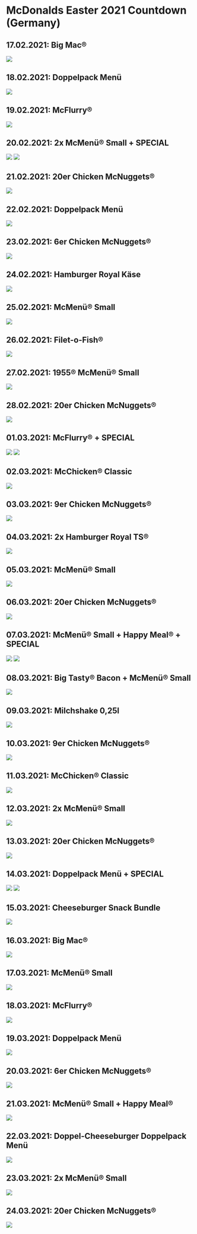 # McDonalds Easter 2021 Countdown (Germany)

## 17.02.2021: Big Mac®
![](https://mcd-mobileapp-prod.azureedge.net/img/easter/2021/001_deal_of_the_day_all_products_stages_teaser/004_deal_of_day_teaser/teaser_17.02.img_stage_big_mac_oc.png)

## 18.02.2021: Doppelpack Menü
![](https://mcd-mobileapp-prod.azureedge.net/img/easter/2021/001_deal_of_the_day_all_products_stages_teaser/004_deal_of_day_teaser/teaser_18.02.img_stage_doppelpack_menue_oc.png)

## 19.02.2021: McFlurry®
![](https://mcd-mobileapp-prod.azureedge.net/img/easter/2021/001_deal_of_the_day_all_products_stages_teaser/004_deal_of_day_teaser/teaser_19.02.img_stage_mcflurry_nach_wahl_mit_2_toppings_oc.png)

## 20.02.2021: 2x McMenü® Small + SPECIAL
![](https://mcd-mobileapp-prod.azureedge.net/img/easter/2021/001_deal_of_the_day_all_products_stages_teaser/004_deal_of_day_teaser/teaser_20.02.img_stage_mcmenue_small_oc.png)
![](https://mcd-mobileapp-prod.azureedge.net/img/easter/2021/001_deal_of_the_day_all_products_stages_teaser/004_deal_of_day_teaser/teaser_20.02.img_stage_gratis_paar_socken_oc.png)

## 21.02.2021: 20er Chicken McNuggets®
![](https://mcd-mobileapp-prod.azureedge.net/img/easter/2021/001_deal_of_the_day_all_products_stages_teaser/004_deal_of_day_teaser/teaser_21.02.img_stage_20er_chicken_mcnuggets-_oc.png)

## 22.02.2021: Doppelpack Menü
![](https://mcd-mobileapp-prod.azureedge.net/img/easter/2021/001_deal_of_the_day_all_products_stages_teaser/004_deal_of_day_teaser/teaser_22.02.img_stage_doppelpack_menue_oc.png)

## 23.02.2021: 6er Chicken McNuggets®
![](https://mcd-mobileapp-prod.azureedge.net/img/easter/2021/001_deal_of_the_day_all_products_stages_teaser/004_deal_of_day_teaser/teaser_23.02.img_stage_6er_chicken_mcnuggets_oc.png)

## 24.02.2021: Hamburger Royal Käse
![](https://mcd-mobileapp-prod.azureedge.net/img/easter/2021/001_deal_of_the_day_all_products_stages_teaser/004_deal_of_day_teaser/teaser_24.02.img_stage_hamburger_royal_kaese_oc.png)

## 25.02.2021: McMenü® Small
![](https://mcd-mobileapp-prod.azureedge.net/img/easter/2021/001_deal_of_the_day_all_products_stages_teaser/004_deal_of_day_teaser/teaser_25.02.img_stage_mcmenue_small_oc.png)

## 26.02.2021: Filet-o-Fish®
![](https://mcd-mobileapp-prod.azureedge.net/img/easter/2021/001_deal_of_the_day_all_products_stages_teaser/004_deal_of_day_teaser/teaser_26.02.img_stage_filet-o-fish_oc.png)

## 27.02.2021: 1955® McMenü® Small
![](https://mcd-mobileapp-prod.azureedge.net/img/easter/2021/001_deal_of_the_day_all_products_stages_teaser/004_deal_of_day_teaser/teaser_27.02.img_1995_stage_mcmenue_small_oc.png)

## 28.02.2021: 20er Chicken McNuggets®
![](https://mcd-mobileapp-prod.azureedge.net/img/easter/2021/001_deal_of_the_day_all_products_stages_teaser/004_deal_of_day_teaser/teaser_28.02.img_stage_20er_chicken_mcnuggets-_oc.png)

## 01.03.2021: McFlurry® + SPECIAL
![](https://mcd-mobileapp-prod.azureedge.net/img/easter/2021/001_deal_of_the_day_all_products_stages_teaser/004_deal_of_day_teaser/teaser_01.03.img_stage_mcflurry_nach_wahl_mit_2_toppings_oc.png)
![](https://mcd-mobileapp-prod.azureedge.net/img/easter/2021/001_deal_of_the_day_all_products_stages_teaser/004_deal_of_day_teaser/teaser_01.03.img_stage_mcflurry_duschgel_oc.png)

## 02.03.2021: McChicken® Classic
![](https://mcd-mobileapp-prod.azureedge.net/img/easter/2021/001_deal_of_the_day_all_products_stages_teaser/004_deal_of_day_teaser/teaser_02.03.img_stage_mc_chicken_oc.png)

## 03.03.2021: 9er Chicken McNuggets®
![](https://mcd-mobileapp-prod.azureedge.net/img/easter/2021/001_deal_of_the_day_all_products_stages_teaser/004_deal_of_day_teaser/teaser_03.03.img_stage_chicken_mcnuggets_9er_oc.png)

## 04.03.2021: 2x Hamburger Royal TS®
![](https://mcd-mobileapp-prod.azureedge.net/img/easter/2021/001_deal_of_the_day_all_products_stages_teaser/004_deal_of_day_teaser/teaser_04.03.img_stage_hamburger_royal_ts_OC.png)

## 05.03.2021: McMenü® Small
![](https://mcd-mobileapp-prod.azureedge.net/img/easter/2021/001_deal_of_the_day_all_products_stages_teaser/004_deal_of_day_teaser/teaser_05.03.img_stage_mcmenue_small_oc.png)

## 06.03.2021: 20er Chicken McNuggets®
![](https://mcd-mobileapp-prod.azureedge.net/img/easter/2021/001_deal_of_the_day_all_products_stages_teaser/004_deal_of_day_teaser/teaser_06.03.img_stage_20er_chicken_mcnuggets-_oc.png)

## 07.03.2021: McMenü® Small + Happy Meal® + SPECIAL
![](https://mcd-mobileapp-prod.azureedge.net/img/easter/2021/001_deal_of_the_day_all_products_stages_teaser/004_deal_of_day_teaser/teaser_07.03.img_stage_duplo_oc.png)
![](https://mcd-mobileapp-prod.azureedge.net/img/easter/2021/001_deal_of_the_day_all_products_stages_teaser/004_deal_of_day_teaser/teaser_07.03.img_stage_mcmenue_small_happy_meal_oc.png)

## 08.03.2021: Big Tasty® Bacon + McMenü® Small
![](https://mcd-mobileapp-prod.azureedge.net/img/easter/2021/001_deal_of_the_day_all_products_stages_teaser/004_deal_of_day_teaser/teaser_08.03.img_stage_bigtasty_bacon_mcmenue_small_oc.png)

## 09.03.2021: Milchshake 0,25l
![](https://mcd-mobileapp-prod.azureedge.net/img/easter/2021/001_deal_of_the_day_all_products_stages_teaser/004_deal_of_day_teaser/teaser_09.03.img_stage_milkshake_oc.png)

## 10.03.2021: 9er Chicken McNuggets®
![](https://mcd-mobileapp-prod.azureedge.net/img/easter/2021/001_deal_of_the_day_all_products_stages_teaser/004_deal_of_day_teaser/teaser_10.03.img_stage_chicken_mcnuggets_9er_oc.png)

## 11.03.2021: McChicken® Classic
![](https://mcd-mobileapp-prod.azureedge.net/img/easter/2021/001_deal_of_the_day_all_products_stages_teaser/004_deal_of_day_teaser/teaser_11.03.img_stage_mc_chicken_oc.png)

## 12.03.2021: 2x McMenü® Small
![](https://mcd-mobileapp-prod.azureedge.net/img/easter/2021/001_deal_of_the_day_all_products_stages_teaser/004_deal_of_day_teaser/teaser_12.03.img_stage_2x_mcmenue_small_nach_wahl_oc.png)

## 13.03.2021: 20er Chicken McNuggets®
![](https://mcd-mobileapp-prod.azureedge.net/img/easter/2021/001_deal_of_the_day_all_products_stages_teaser/004_deal_of_day_teaser/teaser_13.03.img_stage_20er_chicken_mcnuggets-_oc.png)

## 14.03.2021: Doppelpack Menü + SPECIAL
![](https://mcd-mobileapp-prod.azureedge.net/img/easter/2021/001_deal_of_the_day_all_products_stages_teaser/004_deal_of_day_teaser/14.03.img_stage_Lays_Core_chips_oc.png)
![](https://mcd-mobileapp-prod.azureedge.net/img/easter/2021/001_deal_of_the_day_all_products_stages_teaser/004_deal_of_day_teaser/teaser_14.03.img_stage_doppelpack_menue_oc.png)

## 15.03.2021: Cheeseburger Snack Bundle
![](https://mcd-mobileapp-prod.azureedge.net/img/easter/2021/001_deal_of_the_day_all_products_stages_teaser/004_deal_of_day_teaser/teaser_15.03.img_stage_cheesburger_snack_bundle_oc.png)

## 16.03.2021: Big Mac®
![](https://mcd-mobileapp-prod.azureedge.net/img/easter/2021/001_deal_of_the_day_all_products_stages_teaser/004_deal_of_day_teaser/teaser_16.03.img_stage_big_mac_oc.png)

## 17.03.2021: McMenü® Small
![](https://mcd-mobileapp-prod.azureedge.net/img/easter/2021/001_deal_of_the_day_all_products_stages_teaser/004_deal_of_day_teaser/teaser_17.03.img_stage_mcmenue_small_oc.png)

## 18.03.2021: McFlurry®
![](https://mcd-mobileapp-prod.azureedge.net/img/easter/2021/001_deal_of_the_day_all_products_stages_teaser/004_deal_of_day_teaser/teaser_18.03.img_stage_mcflurry_nach_wahl_mit_2_toppings_o.png)

## 19.03.2021: Doppelpack Menü
![](https://mcd-mobileapp-prod.azureedge.net/img/easter/2021/001_deal_of_the_day_all_products_stages_teaser/004_deal_of_day_teaser/teaser_19.03.img_stage_doppelpack_menue_nach_wahl_oc.png)

## 20.03.2021: 6er Chicken McNuggets®
![](https://mcd-mobileapp-prod.azureedge.net/img/easter/2021/001_deal_of_the_day_all_products_stages_teaser/004_deal_of_day_teaser/teaser_20.03.img_stage_6er_chicken_mcnuggets_oc.png)

## 21.03.2021: McMenü® Small + Happy Meal®
![](https://mcd-mobileapp-prod.azureedge.net/img/easter/2021/001_deal_of_the_day_all_products_stages_teaser/004_deal_of_day_teaser/teaser_21.03.img_stage_mcmenue_small_happy_meal_oc-.png)

## 22.03.2021: Doppel-Cheeseburger Doppelpack Menü
![](https://mcd-mobileapp-prod.azureedge.net/img/easter/2021/001_deal_of_the_day_all_products_stages_teaser/004_deal_of_day_teaser/teaser_22.03.img_stage_doppel_cheesburger_snack_bundle_oc.png)

## 23.03.2021: 2x McMenü® Small
![](https://mcd-mobileapp-prod.azureedge.net/img/easter/2021/001_deal_of_the_day_all_products_stages_teaser/004_deal_of_day_teaser/teaser_23.03.img_stage_mcmenue_small_nach_wahl_oc.png)

## 24.03.2021: 20er Chicken McNuggets®
![](https://mcd-mobileapp-prod.azureedge.net/img/easter/2021/001_deal_of_the_day_all_products_stages_teaser/004_deal_of_day_teaser/teaser_24.03.img_stage_20er_chicken_mcnuggets-_oc.png)

